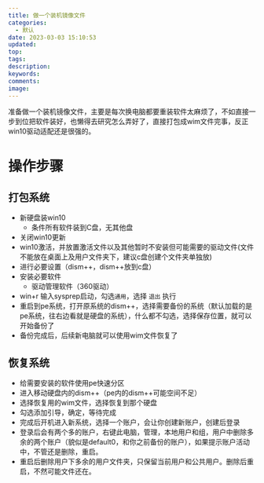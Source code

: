 ```yaml
---
title: 做一个装机镜像文件
categories:
  - 默认
date: 2023-03-03 15:10:53
updated:
top:
tags:
description:
keywords:
comments:
image:
---
```

  准备做一个装机镜像文件，主要是每次换电脑都要重装软件太麻烦了，不如直接一步到位把软件装好，也懒得去研究怎么弄好了，直接打包成wim文件完事，反正win10驱动适配还是很强的。
<!--more-->

# 操作步骤
## 打包系统
- 新硬盘装win10
    - 条件所有软件装到C盘，无其他盘
- 关闭win10更新
- win10激活，并放置激活文件以及其他暂时不安装但可能需要的驱动文件(文件不能放在桌面上及用户文件夹下，建议c盘创建个文件夹单独放)
- 进行必要设置（dism++，dism++放到c盘）
- 安装必要软件
    - 驱动管理软件（360驱动）
- win+r 输入sysprep启动，勾选`通用`，选择 `退出` 执行
- 重启到pe系统，打开原系统的dism++，选择需要备份的系统（默认加载的是pe系统，往右边看就是硬盘的系统），什么都不勾选，选择保存位置，就可以开始备份了
- 备份完成后，后续新电脑就可以使用wim文件恢复了

## 恢复系统
- 给需要安装的软件使用pe快速分区
- 进入移动硬盘内的dism++（pe内的dism++可能空间不足）
- 选择恢复用的wim文件，选择恢复到那个硬盘
- 勾选添加引导，确定，等待完成
- 完成后开机进入新系统，选择一个账户，会让你创建新账户，创建后登录
- 登录后会有两个多的账户，右键此电脑，管理，本地用户和组，用户中删除多余的两个账户（貌似是default0，和你之前备份的账户），如果提示账户活动中，不管还是删除，重启。
- 重启后删除用户下多余的用户文件夹，只保留当前用户和公共用户。删除后重启，不然可能文件还在。